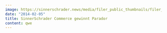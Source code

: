 ```yaml
---
image: https://sinnerschrader.news/media/filer_public_thumbnails/filer_public/40/54/40540cad-54cb-4e9b-8f2a-e1893253da58/varfoldersdjk8pxf42x64d8fxslz8jcc8fc0000gnttmpnayaly__480x288_q85_crop_subsampling-2_upscale.jpg
date: "2014-02-05"
title: SinnerSchrader Commerce gewinnt Parador
content: qwe
---
```

